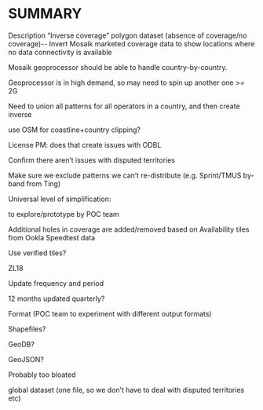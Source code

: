 # SUMMARY
Description
“Inverse coverage” polygon dataset (absence of coverage/no coverage)-- Invert Mosaik marketed coverage data to show locations where no data connectivity is available

Mosaik geoprocessor should be able to handle country-by-country.

Geoprocessor is in high demand, so may need to spin up another one >= 2G

Need to union all patterns for all operators in a country, and then create inverse

use OSM for coastline+country clipping?

License PM: does that create issues with ODBL

Confirm there aren’t issues with disputed territories

Make sure we exclude patterns we can’t re-distribute (e.g. Sprint/TMUS by-band from Ting)

Universal level of simplification:

to explore/prototype by POC team

Additional holes in coverage are added/removed based on Availability tiles from Ookla Speedtest data

Use verified tiles?

ZL18

Update frequency and period

12 months updated quarterly?

Format (POC team to experiment with different output formats)

Shapefiles?

GeoDB?

GeoJSON?

Probably too bloated

global dataset (one file, so we don’t have to deal with disputed territories etc)
